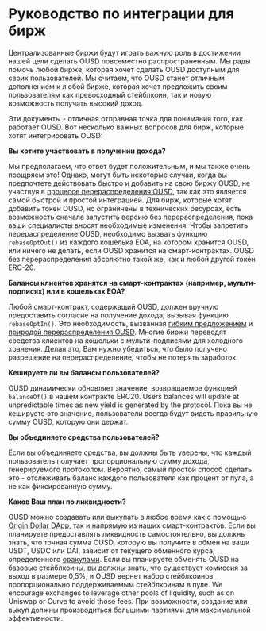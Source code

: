 # Руководство по интеграции для бирж

Централизованные биржи будут играть важную роль в достижении нашей цели сделать OUSD повсеместно распространенным. Мы рады помочь любой бирже, которая хочет сделать OUSD доступным для своих пользователей. Мы считаем, что OUSD станет отличным дополнением к любой бирже, которая хочет предложить своим пользователям как превосходный стейблкоин, так и новую возможность получать высокий доход.

Эти документы - отличная отправная точка для понимания того, как работает OUSD. Вот несколько важных вопросов для бирж, которые хотят интегрировать OUSD:

**Вы хотите участвовать в получении дохода?**

Мы предполагаем, что ответ будет положительным, и мы также очень поощряем это! Однако, могут быть некоторые случаи, когда вы предпочтете действовать быстро и добавить на свою биржу OUSD, не участвуя в [процессе перераспределения OUSD](../core-concepts/elastic-supply/rebasing-and-smart-contracts.md), так как это является самой быстрой и простой интеграцией. Для бирж, которые хотят добавить токен OUSD, но ограничены в технических ресурсах, есть возможность сначала запустить версию без перераспределения, пока ваши специалисты вносят необходимые изменения. Чтобы запретить перераспределение OUSD, необходимо вызвать функцию `rebaseOptOut()` из каждого кошелька EOA, на котором хранится OUSD, или ничего не делать, если OUSD хранится на смарт-контрактах. OUSD без перераспределения абсолютно такой же, как и любой другой токен ERC-20.

**Балансы клиентов хранятся на смарт-контрактах (например, мульти-подписях) или в кошельках EOA?**

Любой смарт-контракт, содержащий OUSD, должен вручную предоставить согласие на получение дохода, вызывая функцию `rebaseOptIn()`. Это необходимость, вызванная [гибким предложением](../core-concepts/elastic-supply/) и [природой перераспределения OUSD](../core-concepts/elastic-supply/rebasing-and-smart-contracts.md). Многие биржи переводят средства клиентов на кошельки с мульти-подписями для холодного хранения. Делая это, Вам нужно убедиться, что было получено разрешение на перераспределение, чтобы не потерять заработок.

**Кешируете ли вы балансы пользователей?**

OUSD динамически обновляет значение, возвращаемое функцией `balanceOf()` в нашем контракте ERC20. Users balances will update at unpredictable times as new yield is generated by the protocol. Пока вы не кешируете это значение, пользователи всегда будут видеть правильную сумму OUSD, которую они держат.

**Вы объединяете средства пользователей?**

Если вы объединяете средства, вы должны быть уверены, что каждый пользователь получает пропорциональную сумму дохода, генерируемого протоколом. Вероятно, самый простой способ сделать это - отслеживать баланс каждого пользователя как процент от пула, а не как фиксированную сумму.

**Каков Ваш план по ликвидности?**

OUSD можно создавать или выкупать в любое время как с помощью [Origin Dollar DApp](https://www.ousd.com), так и напрямую из наших смарт-контрактов. Если вы планируете предоставлять ликвидность самостоятельно, вы должны знать, что точная сумма OUSD, которую вы получите в обмен на ваши USDT, USDC или DAI, зависит от текущего обменного курса, определенного [оракулами](../smart-contracts/api/oracle.md). Если вы планируете обменять OUSD на базовые стейблкоины, вы должны знать, что существует комиссия за выход в размере 0,5%, и OUSD вернет набор стейблкоинов пропорционально поддерживаемым стейблкоинам в пуле. We encourage exchanges to leverage other pools of liquidity, such as on Uniswap or Curve to avoid those fees. При возможности, создание или выкуп должны производиться большими партиями для максимальной эффективности. 




